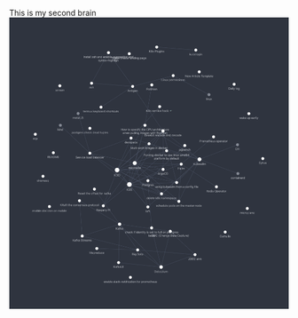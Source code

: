This is my second brain ![](https://github.com/aa-ahmed-aa/personal-obsidian/blob/master/attachments/Screenshot%202023-05-19%20at%2021.32.51.png)
